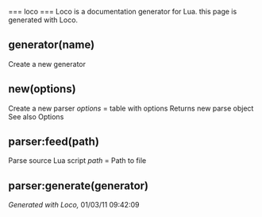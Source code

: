 === loco ===
Loco is a documentation generator for Lua.
this page is generated with Loco.

generator(name)
------
Create a new generator

new(options)
------
Create a new parser
	_options_ = table with options
Returns new parse object
See also Options

parser:feed(path)
------
Parse source Lua script
	_path_ = Path to file

parser:generate(generator)
------

_Generated with Loco,_ 01/03/11 09:42:09
